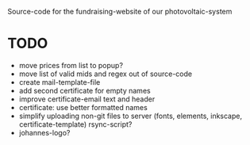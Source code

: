 Source-code for the fundraising-website of our photovoltaic-system

# TODO
- move prices from list to popup?
- move list of valid mids and regex out of source-code
- create mail-template-file
- add second certificate for empty names
- improve certificate-email text and header
- certificate: use better formatted names
- simplify uploading non-git files to server (fonts, elements, inkscape, certificate-template) rsync-script?
- johannes-logo?